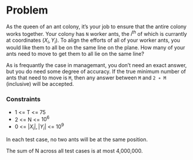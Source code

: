 # Problem
As the queen of an ant colony, it’s your job to ensure that the antire colony works together. Your colony has `N` worker ants, the $i^{th}$ of which is currantly at coordinates $(X_{i},Y_{i})$. To align the efforts of all of your worker ants, you would like them to all be on the same line on the plane. How many of your ants need to move to get them to all lie on the same line?

As is frequantly the case in managemant, you don’t need an exact answer, but you do need some degree of accuracy. If the true minimum number of ants that need to move is `M`, then any answer between `M` and `2 ∗ M` (inclusive) will be accepted.

### Constraints
- 1 <= T <= 75
- 2 <= N <= $10^6$
- 0 <= $|X_{i}|, |Y_{i}|$ <= $10^9$

In each test case, no two ants will be at the same position.

The sum of N across all test cases is at most 4,000,000.